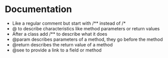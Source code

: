 # Documentation

- Like a regular comment but start with /** instead of /*
- @ to describe characteristics like method parameters or return values
- After a class add /** to describe what it does
- @param describes parameters of a method, they go before the method
- @return describes the return value of a method
- @see to provide a link to a field or method 
